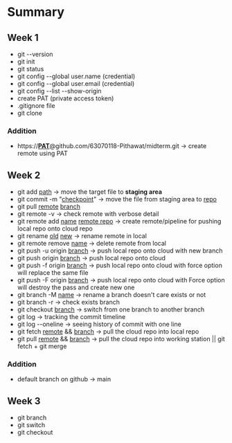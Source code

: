 # Summary

## Week 1

-   git --version
-   git init
-   git status
-   git config --global user.name (credential)
-   git config --global user.email (credential)
-   git config --list --show-origin
-   create PAT (private access token)
-   .gitignore file
-   git clone

### Addition

-   https://<u><b>PAT</b></u>@github.com/63070118-Pithawat/midterm.git -> create remote using PAT

## Week 2

-   git add <u>path</u> -> move the target file to <b>staging area</b>
-   git commit -m "<u>checkpoint</u>" -> move the file from staging area to <u>repo</u>
-   git pull <u>remote</u> <u>branch</u>
-   git remote -v -> check remote with verbose detail
-   git remote add <u>name</u> <u>remote repo</u> -> create remote/pipeline for pushing local repo onto cloud repo
-   git rename <u>old</u> <u>new</u> -> rename remote in local
-   git remote remove <u>name</u> -> delete remote from local
-   git push -u origin <u>branch</u> -> push local repo onto cloud with new branch
-   git push origin <u>branch</u> -> push local repo onto cloud
-   git push -f origin <u>branch</u> -> push local repo onto cloud with force option will replace the same file
-   git push -F origin <u>branch</u> -> push local repo onto cloud with Force option will destroy the pass and create new one
-   git branch -M <u>name</u> -> rename a branch doesn't care exists or not
-   git branch -r -> check exists branch
-   git checkout <u>branch</u> -> switch from one branch to another branch
- git log -> tracking the commit timeline
- git log --oneline -> seeing history of commit with one line
- git fetch <u>remote</u> && <u>branch</u> -> pull the cloud repo into local repo
- git pull <u>remote</u> && <u>branch</u> -> pull the cloud repo into working station || git fetch + git merge

### Addition
-   default branch on github -> main

## Week 3
- git branch
- git switch
- git checkout
